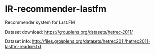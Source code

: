 # IR-recommender-lastfm
Recommender system for Last.FM

Dataset download: https://grouplens.org/datasets/hetrec-2011/

Dataset info: http://files.grouplens.org/datasets/hetrec2011/hetrec2011-lastfm-readme.txt
